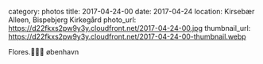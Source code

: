 category: photos 
title: 2017-04-24-00
date: 2017-04-24
location: Kirsebær Alleen, Bispebjerg Kirkegård
photo_url: https://d22fkxs2pw9y3y.cloudfront.net/2017-04-24-00.jpg
thumbnail_url: https://d22fkxs2pw9y3y.cloudfront.net/2017-04-24-00-thumbnail.webp

Flores.🌳🌺🌳           øbenhavn     
